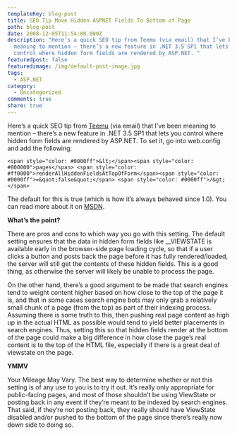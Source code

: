 ```yaml
---
templateKey: blog-post
title: SEO Tip Move Hidden ASPNET Fields To Bottom of Page
path: blog-post
date: 2008-12-05T11:54:00.000Z
description: "Here’s a quick SEO tip from Teemu (via email) that I’ve been
  meaning to mention – there’s a new feature in .NET 3.5 SP1 that lets you
  control where hidden form fields are rendered by ASP.NET. "
featuredpost: false
featuredimage: /img/default-post-image.jpg
tags:
  - ASP.NET
category:
  - Uncategorized
comments: true
share: true
---
```

Here’s a quick SEO tip from [Teemu](http://aspadvice.com/blogs/joteke) (via email) that I’ve been meaning to mention – there’s a new feature in .NET 3.5 SP1 that lets you control where hidden form fields are rendered by ASP.NET. To set it, go into web.config and add the following:

```
<span style="color: #0000ff">&lt;</span><span style="color: #800000">pages</span> <span style="color: #ff0000">renderAllHiddenFieldsAtTopOfForm</span><span style="color: #0000ff">=&quot;false&quot;</span> <span style="color: #0000ff">/&gt;</span>
```

The default for this is true (which is how it’s always behaved since 1.0). You can read more about it on [MSDN](http://msdn.microsoft.com/en-us/library/system.web.configuration.pagessection.renderallhiddenfieldsattopofform.aspx).

**What’s the point?**

There are pros and cons to which way you go with this setting. The default setting ensures that the data in hidden form fields like __VIEWSTATE is available early in the browser-side page loading cycle, so that if a user clicks a button and posts back the page before it has fully rendered/loaded, the server will still get the contents of these hidden fields. This is a good thing, as otherwise the server will likely be unable to process the page.

On the other hand, there’s a good argument to be made that search engines tend to weight content higher based on how close to the top of the page it is, and that in some cases search engine bots may only grab a relatively small chunk of a page (from the top) as part of their indexing process. Assuming there is some truth to this, then pushing real page content as high up in the actual HTML as possible would tend to yield better placements in search engines. Thus, setting this so that hidden fields render at the bottom of the page could make a big difference in how close the page’s real content is to the top of the HTML file, especially if there is a great deal of viewstate on the page.

**YMMV**

Your Mileage May Vary. The best way to determine whether or not this setting is of any use to you is to try it out. It’s really only appropriate for public-facing pages, and most of those shouldn’t be using ViewState or posting back in any event if they’re meant to be indexed by search engines. That said, if they’re not posting back, they really should have ViewState disabled and/or pushed to the bottom of the page since there’s really now down side to doing so.